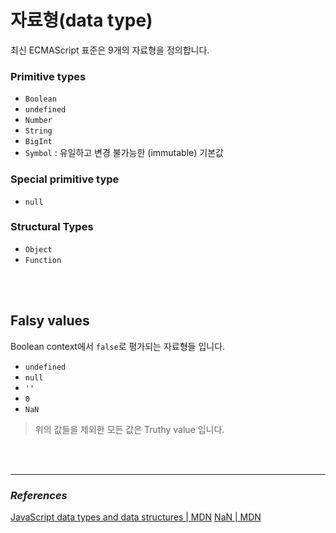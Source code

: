 # 자료형(data type)
최신 ECMAScript 표준은 9개의 자료형을 정의합니다.

### Primitive types
- `Boolean`
- `undefined`
- `Number`
- `String`
- `BigInt`
- `Symbol` : 유일하고 변경 불가능한 (immutable) 기본값

### Special primitive type
- `null`

### Structural Types
- `Object`
- `Function`

<br /><br />

## Falsy values
Boolean context에서 `false`로 평가되는 자료형들 입니다.
- `undefined`
- `null`
- `''`
- `0`
- `NaN`

> 위의 값들을 제외한 모든 값은 Truthy value 입니다.

<br /><br />

***
### _References_
[JavaScript data types and data structures | MDN](https://developer.mozilla.org/en-US/docs/Web/JavaScript/Data_structures)
[NaN | MDN](https://developer.mozilla.org/en-US/docs/Web/JavaScript/Reference/Global_Objects/NaN)